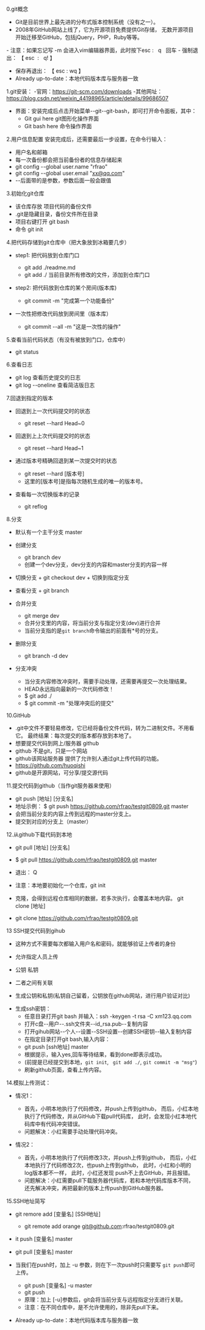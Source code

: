 0.git概念
 - Git是目前世界上最先进的分布式版本控制系统（没有之一）。
 - 2008年GitHub网站上线了，它为开源项目免费提供Git存储，
   无数开源项目开始迁移至GitHub，包括jQuery，PHP，Ruby等等。

- 注意：如果忘记写 -m 会进入vim编辑器界面，此时按下esc :   q   回车
- 强制退出： 【 esc  :   q! 】
-  保存再退出：  【 esc : wq 】
- Already up-to-date：本地代码版本库与服务器一致

1.git安装：
  -官网：https://git-scm.com/downloads
  -其他网址：https://blog.csdn.net/weixin_44198965/article/details/99686507

  - 界面：安装完成后点击开始菜单--git--git-bash，即可打开命令面板，其中：
    + Git gui here     git图形化操作界面
    + Git bash here     命令操作界面


2.用户信息配置 安装完成后，还需要最后一步设置，在命令行输入：
  - 用户名和邮箱
  - 每一次备份都会把当前备份者的信息存储起来
  - git config --global user.name "rfrao"
  - git config --global user.email "xx@qq.com"
  - --后面带的是参数，参数后面一般会跟值


3.初始化git仓库
  - 该仓库存放 项目代码的备份文件
  - .git是隐藏目录，备份文件所在目录
  - 项目右键打开 git bash
  - 命令 git init


4.把代码存储到git仓库中（把大象放到冰箱要几步）
  - step1: 把代码放到仓库门口 
    + git add ./readme.md 
    + git add ./    当前目录所有修改的文件，添加到仓库门口 
  - step2: 把代码放到仓库的某个房间(版本库)
    + git commit -m "完成第一个功能备份" 
  
  - 一次性把修改代码放到房间里（版本库）
    + git commit --all -m "这是一次性的操作" 

   
5.查看当前代码状态（有没有被放到门口，仓库中）
  - git status


6.查看日志
   - git log 查看历史提交的日志
   - git log --oneline 查看简洁版日志


7.回退到指定的版本
   - 回退到上一次代码提交时的状态
     +  git reset --hard Head~0
   - 回退到上上次代码提交时的状态
     +  git reset --hard Head~1
   - 通过版本号精确回退到某一次提交时的状态
     +  git reset --hard [版本号]
     + 这里的[版本号]是指每次随机生成的唯一的版本号。

   - 查看每一次切换版本的记录
     +  git reflog  
  

8.分支
   - 默认有一个主干分支 master

   - 创建分支
     + git branch dev   
     + 创建一个dev分支，dev分支的内容和master分支的内容一样
  
   - 切换分支
    + git checkout dev 
    + 切换到指定分支

   - 查看分支
    + git branch
 
   - 合并分支
     + git merge dev
     + 合并分支里的内容，将当前分支与指定分支(dev)进行合并
     + 当前分支指的是` git branch `命令输出的前面有*号的分支。

   - 删除分支
     + git branch -d dev

   - 分支冲突
     + 当分支内容修改冲突时，需要手动处理，还需要再提交一次处理结果。
     + HEAD永远指向最新的一次代码修改！
     + $ git add ./
     + $ git commit -m "处理冲突后的提交"

    

10.GitHub
   - .git中文件不要轻易修改，它已经将备份文件代码，转为二进制文件。不用看它。
  最终结果：每次提交的版本都存放到本地了。
   - 想要提交代码到网上/服务器  github
   - github 不是git，只是一个网站
   - github该网站服务器 提供了允许别人通过git上传代码的功能。
   - https://github.com/huoqishi
   - github是开源网站，可分享/提交源代码

11.提交代码到github（当作git服务器来使用）
   - git push [地址] [分支名]
   - 地址示例：
    $ git push https://github.com/rfrao/testgit0809.git master
   - 会把当前分支的内容上传到远程的master分支上。
   - 提交到对应的分支上（master）

  
12.从github下载代码到本地
   - git pull [地址] [分支名]
   - $ git pull  https://github.com/rfrao/testgit0809.git master
   - 退出： Q
   - 注意：本地要初始化一个仓库，git init

   - 克隆，会得到远程仓库相同的数据，若多次执行，会覆盖本地内容。
   git clone [地址]
   - git clone https://github.com/rfrao/testgit0809.git



13 SSH提交代码到gihub
   - 这种方式不需要每次都输入用户名和密码，就能够验证上传者的身份
   - 允许指定人员上传

   - 公钥 私钥
   - 二者之间有关联
   - 生成公钥和私钥(私钥自己留着，公钥放在github网站，进行用户验证对比)
   + 生成ssh密钥：
     + 任意目录打开git bash 并输入：ssh -keygen -t rsa -C xm123.qq.com
     + 打开c盘--用户--.ssh文件夹--id_rsa.pub--复制内容
     + 打开gihub网站--个人--设置--SSH设置--创建SSH密钥--输入复制内容
     + 在指定目录打开git bash,输入内容：
     + git push [ssh地址] master
     + 根据提示，输入yes,回车等待结果，看到done即表示成功。
     + (前提是已经提交到本地，`git init`, ` git add ./`, `git commit -m "msg"`)
     + 刷新github页面，查看上传内容。

 

 14.模拟上传测试：
   - 情况1：
     + 首先，小明本地执行了代码修改，并push上传到github，
       而后，小红本地执行了代码修改，并从GitHub下载pull代码库，
       此时，会发现小红本地代码库中有代码冲突错误。
     + 问题解决：小红需要手动处理代码冲突。
  
   - 情况2：
     + 首先，小明本地执行了代码修改3次，并push上传到github，
       而后，小红本地执行了代码修改2次，也push上传到github，
       此时，小红和小明的log版本都不一样，
       此时，小红还发现 push不上去GitHub，并且报错。
     + 问题解决：小红需要pull下载服务器代码库，若和本地代码库版本不同，
                还先解决冲突，再把最新的版本上传push到GitHub服务器。
 

 15.SSH地址简写
   - git remore add [变量名] [SSH地址]
     + git remote add orange git@github.com:rfrao/testgit0809.git

   - it push [变量名] master
   - git pull [变量名] master

   - 当我们在push时，加上 -u 参数，则在下一次push时只需要写 `git push`即可上传。
     + git push [变量名] -u master
     + git push 
     + 原理：加上 [-u]参数后，git会将当前分支与远程指定分支进行关联。
     + 注意：在不同仓库中，是不允许使用的，除非先pull下来。
   
   - Already up-to-date：本地代码版本库与服务器一致
